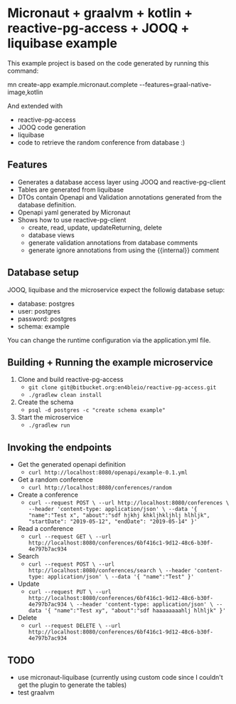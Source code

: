 # Micronaut + graalvm + kotlin + reactive-pg-access + JOOQ + liquibase example

This example project is based on the code generated by running this command:

mn create-app example.micronaut.complete --features=graal-native-image,kotlin 

And extended with

* reactive-pg-access
* JOOQ code generation
* liquibase
* code to retrieve the random conference from database :) 

## Features

* Generates a database access layer using JOOQ and reactive-pg-client
* Tables are generated from liquibase
* DTOs contain Openapi and Validation annotations generated from the database definition.
* Openapi yaml generated by Micronaut
* Shows how to use reactive-pg-client
    * create, read, update, updateReturning, delete
    * database views
    * generate validation annotations from database comments
    * generate ignore annotations from using the {{internal}} comment

## Database setup

JOOQ, liquibase and the microservice expect the followig database setup:

* database: postgres
* user: postgres
* password: postgres
* schema: example

You can change the runtime configuration via the application.yml file.

## Building + Running the example microservice

1. Clone and build reactive-pg-access
    * ``git clone git@bitbucket.org:en4bleio/reactive-pg-access.git``
    * ``./gradlew clean install``
2. Create the schema
    * ``psql -d postgres -c "create schema example"``
3. Start the microservice
    * ``./gradlew run``
  
## Invoking the endpoints

* Get the generated openapi definition
    * ``curl http://localhost:8080/openapi/example-0.1.yml``
* Get a random conference 
    * ``curl http://localhost:8080/conferences/random``
* Create a conference
    * ``curl --request POST \
          --url http://localhost:8080/conferences \
          --header 'content-type: application/json' \
          --data '{
        	"name":"Test x",
        	"about":"sdf hjkhj khkljhkljhlj hlhljk",
        	"startDate": "2019-05-12",
          "endDate": "2019-05-14"
        }'``
* Read a conference
    * ``curl --request GET \
          --url http://localhost:8080/conferences/6bf416c1-9d12-48c6-b30f-4e797b7ac934``
* Search
    * ``curl --request POST \
          --url http://localhost:8080/conferences/search \
          --header 'content-type: application/json' \
          --data '{
        	"name":"Test"
        }'``
* Update
    * ``curl --request PUT \
          --url http://localhost:8080/conferences/6bf416c1-9d12-48c6-b30f-4e797b7ac934 \
          --header 'content-type: application/json' \
          --data '{
        	"name":"Test xy",
        	"about":"sdf haaaaaaaahlj hlhljk"
        }'``
* Delete
    * ``curl --request DELETE \
          --url http://localhost:8080/conferences/6bf416c1-9d12-48c6-b30f-4e797b7ac934``
## TODO

* use micronaut-liquibase (currently using custom code since I couldn't get the plugin to generate the tables)
* test graalvm


